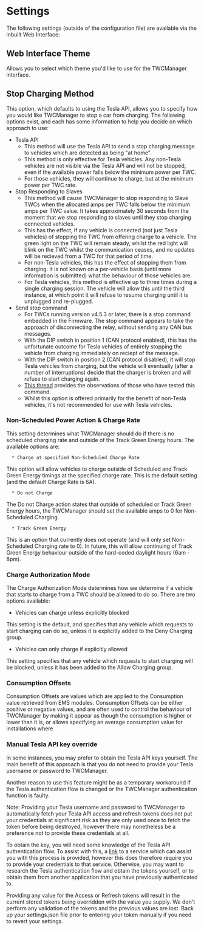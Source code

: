 # Settings

The following settings (outside of the configuration file) are available via the inbuilt Web Interface:

## Web Interface Theme

Allows you to select which theme you'd like to use for the TWCManager interface.

## Stop Charging Method

This option, which defaults to using the Tesla API, allows you to specify how you would like TWCManager to stop a car from charging. The following options exist, and each has some information to help you decide on which approach to use:

   * Tesla API
      * This method will use the Tesla API to send a stop charging message to vehicles which are detected as being "at home".
      * This method is only effective for Tesla vehicles. Any non-Tesla vehicles are not visible via the Tesla API and will not be stopped, even if the available power falls below the minimum power per TWC.
      * For those vehicles, they will continue to charge, but at the minimum power per TWC rate.
   * Stop Responding to Slaves
      * This method will cause TWCManager to stop responding to Slave TWCs when the allocated amps per TWC falls below the minimum amps per TWC value. It takes approximately 30 seconds from the moment that we stop responding to slaves until they stop charging connected vehicles.
      * This has the effect, if any vehicle is connected (not just Tesla vehicles) of stopping the TWC from offering charge to a vehicle. The green light on the TWC will remain steady, whilst the red light will blink on the TWC whilst the communication ceases, and no updates will be recieved from a TWC for that period of time.
      * For non-Tesla vehicles, this has the effect of stopping them from charging. It is not known on a per-vehicle basis (until more information is submitted) what the behaviour of those vehicles are.
      * For Tesla vehicles, this method is effective up to three times during a single charging session. The vehicle will allow this until the third instance, at which point it will refuse to resume charging until it is unplugged and re-plugged.
   * Send stop command
      * For TWCs running version v4.5.3 or later, there is a stop command embedded in the Firmware. The stop command appears to take the approach of disconnecting the relay, without sending any CAN bus messages.
      * With the DIP switch in position 1 (CAN protocol enabled), this has the unfortunate outcome for Tesla vehicles of entirely stopping the vehicle from charging immediately on reciept of the message. 
      * With the DIP switch in position 2 (CAN protocol disabled), it will stop Tesla vehicles from charging, but the vehicle will eventually (after a number of interruptions) decide that the charger is broken and will refuse to start charging again.
      * [This thread](https://teslamotorsclub.com/tmc/threads/new-wall-connector-load-sharing-protocol.72830/page-24) provides the observations of those who have tested this command.
      * Whilst this option is offered primarily for the benefit of non-Tesla vehicles, it's not recommended for use with Tesla vehicles.

### Non-Scheduled Power Action & Charge Rate

This setting determines what TWCManager should do if there is no scheduled charging rate and outside of the Track Green Energy hours. The available options are:

      * Charge at specified Non-Scheduled Charge Rate

This option will allow vehicles to charge outside of Scheduled and Track Green Energy timings at the specified charge rate. This is the default setting (and the default Charge Rate is 6A).

      * Do not Charge

The Do not Charge action states that outside of scheduled or Track Green Energy hours, the TWCManager should set the available amps to 0 for Non-Scheduled Charging.

      * Track Green Energy

This is an option that currently does not operate (and will only set Non-Scheduled Charging rate to 0). In future, this will allow continuing of Track Green Energy behaviour outside of the hard-coded daylight hours (6am - 8pm).

### Charge Authorization Mode

The Charge Authorization Mode determines how we determine if a vehicle that starts to charge from a TWC should be allowed to do so. There are two options available:

   * Vehicles can charge unless explicitly blocked

This setting is the default, and specifies that any vehicle which requests to start charging can do so, unless it is explicitly added to the Deny Charging group.

   * Vehicles can only charge if explicitly allowed

This setting specifies that any vehicle which requests to start charging will be blocked, unless it has been added to the Allow Charging group.

### Consumption Offsets

Consumption Offsets are values which are applied to the Consumption value retrieved from EMS modules. Consumption Offsets can be either positive or negative values, and are often used to control the behaviour of TWCManager by making it appear as though the consumption is higher or lower than it is, or allows specifying an average consumption value for installations where 

### Manual Tesla API key override

In some instances, you may prefer to obtain the Tesla API keys yourself. The main benefit of this approach is that you do not need to provide your Tesla username or password to TWCManager.

Another reason to use this feature might be as a temporary workaround if the Tesla authentication flow is changed or the TWCManager authentication function is faulty.

Note: Providing your Tesla username and password to TWCManager to automatically fetch your Tesla API access and refresh tokens does not put your credentials at significant risk as they are only used once to fetch the token before being destroyed, however there may nonetheless be a preference not to provide these credentials at all.

To obtain the key, you will need some knowledge of the Tesla API authentication flow. To assist with this, a <a href="http://registration.teslatasks.com/generateTokens">link</a> to a service which can assist you with this process is provided, however this does therefore require you to provide your credentials to that service. Otherwise, you may want to research the Tesla authentication flow and obtain the tokens yourself, or to obtain them from another application that you have previously authenticated to.

Providing any value for the Access or Refresh tokens will result in the current stored tokens being overridden with the value you supply. We don't perform any validation of the tokens and the previous values are lost. Back up your settings.json file prior to entering your token manually if you need to revert your settings.
